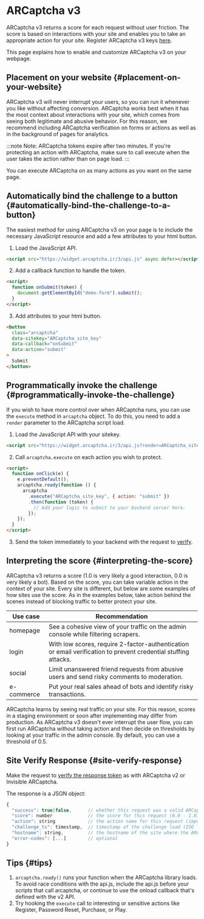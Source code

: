 # ARCaptcha v3

ARCaptcha v3 returns a score for each request without user friction. The score is based on interactions with your site and enables you to take an appropriate action for your site. Register ARCaptcha v3 keys [here](https://arcaptcha.ir/).

This page explains how to enable and customize ARCaptcha v3 on your webpage.

## Placement on your website {#placement-on-your-website}

ARCaptcha v3 will never interrupt your users, so you can run it whenever you like without affecting conversion. ARCaptcha works best when it has the most context about interactions with your site, which comes from seeing both legitimate and abusive behavior. For this reason, we recommend including ARCaptcha verification on forms or actions as well as in the background of pages for analytics.

:::note
Note: ARCaptcha tokens expire after two minutes. If you're protecting an action with ARCaptcha, make sure to call execute when the user takes the action rather than on page load.
:::

You can execute ARCaptcha on as many actions as you want on the same page.

## Automatically bind the challenge to a button {#automatically-bind-the-challenge-to-a-button}

The easiest method for using ARCaptcha v3 on your page is to include the necessary JavaScript resource and add a few attributes to your html button.

1. Load the JavaScript API.

```html
<script src="https://widget.arcaptcha.ir/3/api.js" async defer></script>
```

2. Add a callback function to handle the token.

```html
<script>
  function onSubmit(token) {
    document.getElementById("demo-form").submit();
  }
</script>
```

3. Add attributes to your html button.

```html
<button
  class="arcaptcha"
  data-sitekey="ARCaptcha_site_key"
  data-callback="onSubmit"
  data-action="submit"
>
  Submit
</button>
```

## Programmatically invoke the challenge {#programmatically-invoke-the-challenge}

If you wish to have more control over when ARCaptcha runs, you can use the `execute` method in `arcaptcha` object. To do this, you need to add a `render` parameter to the ARCaptcha script load.

1. Load the JavaScript API with your sitekey.

```html
<script src="https://widget.arcaptcha.ir/3/api.js?render=ARCaptcha_site_key"></script>
```

2. Call `arcaptcha.execute` on each action you wish to protect.

```html
<script>
  function onClick(e) {
    e.preventDefault();
    arcaptcha.ready(function () {
      arcaptcha
        .execute("ARCaptcha_site_key", { action: "submit" })
        .then(function (token) {
          // Add your logic to submit to your backend server here.
        });
    });
  }
</script>
```

3. Send the token immediately to your backend with the request to [verify](/verify).

## Interpreting the score {#interpreting-the-score}

ARCaptcha v3 returns a score (1.0 is very likely a good interaction, 0.0 is very likely a bot). Based on the score, you can take variable action in the context of your site. Every site is different, but below are some examples of how sites use the score. As in the examples below, take action behind the scenes instead of blocking traffic to better protect your site.

| Use case   | Recommendation                                                                                                 |
| ---------- | -------------------------------------------------------------------------------------------------------------- |
| homepage   | See a cohesive view of your traffic on the admin console while filtering scrapers.                             |
| login      | With low scores, require 2-factor-authentication or email verification to prevent credential stuffing attacks. |
| social     | Limit unanswered friend requests from abusive users and send risky comments to moderation.                     |
| e-commerce | Put your real sales ahead of bots and identify risky transactions.                                             |

ARCaptcha learns by seeing real traffic on your site. For this reason, scores in a staging environment or soon after implementing may differ from production. As ARCaptcha v3 doesn't ever interrupt the user flow, you can first run ARCaptcha without taking action and then decide on thresholds by looking at your traffic in the admin console. By default, you can use a threshold of 0.5.

## Site Verify Response {#site-verify-response}

Make the request to [verify the response token](/verify) as with ARCaptcha v2 or Invisible ARCaptcha.

The response is a JSON object:

```js
{
  "success": true|false,      // whether this request was a valid ARCaptcha token for your site
  "score": number             // the score for this request (0.0 - 1.0)
  "action": string            // the action name for this request (important to verify)
  "challenge_ts": timestamp,  // timestamp of the challenge load (ISO format yyyy-MM-dd'T'HH:mm:ssZZ)
  "hostname": string,         // the hostname of the site where the ARCaptcha was solved
  "error-codes": [...]        // optional
}
```

## Tips {#tips}

1. `arcaptcha.ready()` runs your function when the ARCaptcha library loads. To avoid race conditions with the api.js, include the api.js before your scripts that call arcaptcha, or continue to use the onload callback that's defined with the v2 API.
2. Try hooking the `execute` call to interesting or sensitive actions like Register, Password Reset, Purchase, or Play.
